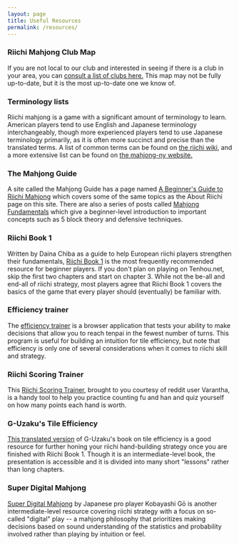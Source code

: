 ```yaml
---
layout: page
title: Useful Resources
permalink: /resources/
---
```


### Riichi Mahjong Club Map

If you are not local to our club and interested in seeing if there is a club in your area, you can [consult a list of clubs here.](https://jellicodemahjong.wordpress.com/world-riichi-map/) This map may not be fully up-to-date, but it is the most up-to-date one we know of.

### Terminology lists

Riichi mahjong is a game with a significant amount of terminology to learn. American players tend to use English and Japanese terminology interchangeably, though more experienced players tend to use Japanese terminology primarily, as it is often more succinct and precise than the translated terms. A list of common terms can be found on [the riichi wiki](https://riichi.wiki/List_of_terminology_by_alphabetical_order), and a more extensive list can be found on [the mahjong-ny website.](http://mahjong-ny.com/features/terminology/)

### The Mahjong Guide

A site called the Mahjong Guide has a page named [A Beginner's Guide to Riichi Mahjong](https://mahjong.guide/a-beginners-guide-to-riichi-mahjong/) which covers some of the same topics as the About Riichi page on this site. There are also a series of posts called [Mahjong Fundamentals](https://mahjong.guide/2017/12/29/mahjong-fundamentals-1-introduction/) which give a beginner-level introduction to important concepts such as 5 block theory and defensive techniques.

### Riichi Book 1

Written by Daina Chiba as a guide to help European riichi players strengthen their fundamentals, [Riichi Book 1](https://github.com/dainachiba/RiichiBooks/raw/master/RiichiBook1.pdf) is the most frequently recommended resource for beginner players. If you don't plan on playing on Tenhou.net, skip the first two chapters and start on chapter 3. While not the be-all and end-all of riichi strategy, most players agree that Riichi Book 1 covers the basics of the game that every player should (eventually) be familiar with.

### Efficiency trainer

The [efficiency trainer](https://euophrys.itch.io/mahjong-efficiency-trainer) is a browser application that tests your ability to make decisions that allow you to reach tenpai in the fewest number of turns. This program is useful for building an intuition for tile efficiency, but note that efficiency is only one of several considerations when it comes to riichi skill and strategy.

### Riichi Scoring Trainer

This [Riichi Scoring Trainer](https://scoringtrainer.konbamwa.net/), brought to you courtesy of reddit user Varantha, is a handy tool to help you practice counting fu and han and quiz yourself on how many points each hand is worth.

### G-Uzaku's Tile Efficiency

[This translated version](https://drive.google.com/file/d/1ApHp2Dm-3dkEQTEAnmfTsk8J6OaH8d4G/view) of G-Uzaku's book on tile efficiency is a good resource for further honing your riichi hand-building strategy once you are finished with Riichi Book 1. Though it is an intermediate-level book, the presentation is accessible and it is divided into many short "lessons" rather than long chapters.

### Super Digital Mahjong

[Super Digital Mahjong](https://natsuai.com/mahjong/digital/) by Japanese pro player Kobayashi Gō is another intermediate-level resource covering riichi strategy with a focus on so-called "digital" play -- a mahjong philosophy that prioritizes making decisions based on sound understanding of the statistics and probability involved rather than playing by intuition or feel.
